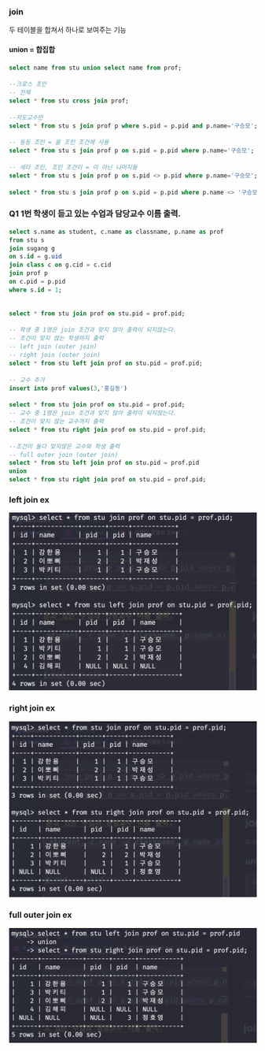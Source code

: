 ### join

두 테이블을 합쳐서 하나로 보여주는 기능

#### union = 합집합

```sql
select name from stu union select name from prof;

--크로스 조인
-- 전체  
select * from stu cross join prof;

--지도교수만
select * from stu s join prof p where s.pid = p.pid and p.name='구승모';

-- 동등 조인 = 을 조인 조건에 사용
select * from stu s join prof p on s.pid = p.pid where p.name='구승모';

-- 세타 조인, 조인 조건이 = 이 아닌 나머지들
select * from stu s join prof p on s.pid <> p.pid where p.name='구승모';

select * from stu s join prof p on s.pid = p.pid where p.name <> '구승모';
```

### Q1 1번 학생이 듣고 있는 수업과 담당교수 이름 출력.
```sql
select s.name as student, c.name as classname, p.name as prof
from stu s 
join sugang g 
on s.id = g.uid
join class c on g.cid = c.cid
join prof p
on c.pid = p.pid
where s.id = 1; 
```

```sql

select * from stu join prof on stu.pid = prof.pid;

-- 학생 중 1명은 join 조건과 맞지 않아 출력이 되지않는다.
-- 조건이 맞지 않는 학생까지 출력
-- left join (outer join)
-- right join (outer join)
select * from stu left join prof on stu.pid = prof.pid;

-- 교수 추가
insert into prof values(3,'홍길동')

select * from stu join prof on stu.pid = prof.pid;
-- 교수 중 1명은 join 조건과 맞지 않아 출력이 되지않는다.
-- 조건이 맞지 않는 교수까지 출력
select * from stu right join prof on stu.pid = prof.pid;

--조건이 둘다 맞지않은 교수와 학생 출력 
-- full outer join (outer join)
select * from stu left join prof on stu.pid = prof.pid
union 
select * from stu right join prof on stu.pid = prof.pid;

```

### left join ex
![left join](img/left%20join.png)
### right join ex
![right join](img/right%20join.png)
### full outer join ex
![full outer join](img/full%20outer%20join.png)